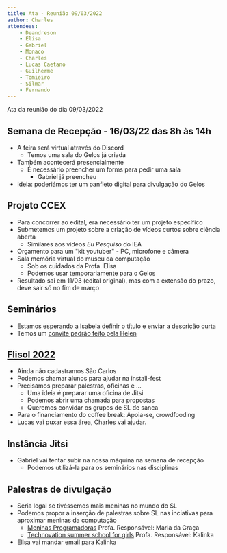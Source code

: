 ```yaml
---
title: Ata - Reunião 09/03/2022
author: Charles
attendees:
    - Deandreson
    - Elisa
    - Gabriel
    - Monaco
    - Charles
    - Lucas Caetano
    - Guilherme
    - Tomieiro
    - Silmar
    - Fernando
---
```


Ata da reunião do dia 09/03/2022

## Semana de Recepção - 16/03/22 das 8h às 14h
- A feira será virtual através do Discord
	- Temos uma sala do Gelos já criada
- Também acontecerá presencialmente
	- É necessário preencher um forms para pedir uma sala
		- Gabriel já preencheu
- Ideia: poderiámos ter um panfleto digital para divulgação do Gelos

## Projeto CCEX
- Para concorrer ao edital, era necessário ter um projeto específico
- Submetemos um projeto sobre a criação de vídeos curtos sobre ciência aberta
	- Similares aos vídeos *Eu Pesquiso* do IEA
- Orçamento para um "kit youtuber" - PC, microfone e câmera
- Sala memória virtual do museu da computação
	- Sob os cuidados da Profa. Elisa
	- Podemos usar temporariamente para o Gelos
- Resultado sai em 11/03 (edital original), mas com a extensão do prazo, deve
sair só no fim de março

## Seminários
- Estamos esperando a Isabela definir o título e enviar a descrição curta
- Temos um [convite padrão feito pela Helen](https://docs.google.com/document/d/18C1GFE_x-9rUEazVciHGHxkBPjQEICkNKAgohIX06jE/edit?usp=sharing)

## [Flisol 2022](https://flisol.info/FLISOL2022/Brasil)
- Ainda não cadastramos São Carlos
- Podemos chamar alunos para ajudar na install-fest
- Precisamos preparar palestras, oficinas e ...
	- Uma ideia é preparar uma oficina de Jitsi
	- Podemos abrir uma chamada para propostas
	- Queremos convidar os grupos de SL de sanca
- Para o financiamento do coffee break: Apoia-se, crowdfooding
- Lucas vai puxar essa área, Charles vai ajudar.

## Instância Jitsi
- Gabriel vai tentar subir na nossa máquina na semana de recepção
	- Podemos utilizá-la para os seminários nas disciplinas

## Palestras de divulgação
- Seria legal se tivéssemos mais meninas no mundo do SL
- Podemos propor a inserção de palestras sobre SL nas inciativas para aproximar
meninas da computação
	- [Meninas Programadoras](https://meninasprogramadoras.icmc.usp.br/inicio)
Profa. Responsável: Maria da Graça
	- [Technovation summer school for girls](http://grace.icmc.usp.br/TechSchool/index.html)
Profa. Responsável: Kalinka
- Elisa vai mandar email para Kalinka
